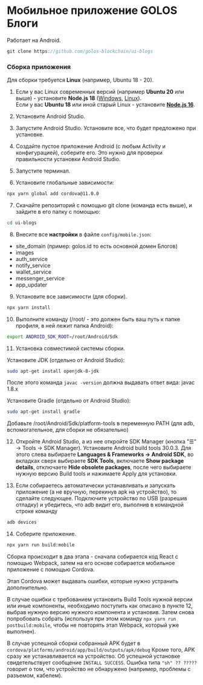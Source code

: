 # Мобильное приложение GOLOS Блоги

Работает на Android.

```js
git clone https://github.com/golos-blockchain/ui-blogs
```

### Сборка приложения

Для сборки требуется **Linux** (например, Ubuntu 18 - 20).

1. Если у вас Linux современных версий (например **Ubuntu 20** или выше) - установите **Node.js 18** ([Windows](https://nodejs.org/dist/v18.20.5/node-v18.20.5-x64.msi), [Linux](https://github.com/nodesource/distributions/blob/master/README.md)).  
   Если у вас **Ubuntu 18** или иной старый Linux - установите **[Node.js 16](https://github.com/nodesource/distributions/blob/master/OLD_README.md#using-ubuntu-3)**.  

2. Установите Android Studio. 

3. Запустите Android Studio. Установите все, что будет предложено при установке.

4. Создайте пустое приложение Android (с любым Activity и конфигурацией), соберите его. Это нужно для проверки правильности установки Android Studio.

5. Запустите терминал.

6. Установите глобальные зависимости:
```sh
npx yarn global add cordova@11.0.0
```

7. Скачайте репозиторий с помощью git clone (команда есть выше), и зайдите в его папку с помощью:
```sh
cd ui-blogs
```

8. Внесите все **настройки** в файле `config/mobile.json`:

- site_domain (пример: golos.id то есть основной домен Блогов)
- images
- auth_service
- notify_service
- wallet_service
- messenger_service
- app_updater

9. Установите все зависимости (для сборки).

```sh
npx yarn install
```

10. Выполните команду (/root/ - это должен быть ваш путь к папке профиля, в ней лежит папка Android):
```sh
export ANDROID_SDK_ROOT=/root/Android/Sdk
```

11. Установка совместимой системы сборки.

Установите JDK (отдельно от Android Studio):
```sh
sudo apt-get install openjdk-8-jdk
```
После этого команда `javac -version` должна выдавать ответ вида: javac 1.8.x

Установите Gradle (отдельно от Android Studio):
```sh
sudo apt-get install gradle
```

Добавьте /root/Android/Sdk/platform-tools в переменную PATH (для adb, вспомогательное, для сборки не обязательно)

12. Откройте Android Studio, а из нее откройте SDK Manager (кнопка "☰" -> Tools -> SDK Manager). Установите Android build tools 30.0.3.
    Для этого слева выбираете **Languages & Frameworks -> Android SDK**, во вкладках сверх выбираете **SDK Tools**, включаете **Show package details**, отключаете **Hide obsolete packages**, после чего выбираете нужную версию Build tools и нажимаете Apply для установки.

13. Если собираетесь автоматически устанавливать и запускать приложение (а не вручную, перекинув apk на устройство), то сделайте следующее. Подключите устройство по USB (разрешив отладку) и убедитесь, что adb видит его, выполнив в командной строке команду
```sh
adb devices
```

14. Соберите приложение.

```sh
npx yarn run build:mobile
```
Сборка происходит в два этапа - сначала собирается код React с помощью Webpack, затем на его основе собирается мобильное приложение с помощью Cordova.  

Этап Cordova может выдавать ошибки, которые нужно устранить дополнительно.

В случае ошибки с требованием установить Build Tools нужной версии или иные компоненты, необходимо поступить как описано в пункте 12, выбрав нужную версию нужного компонента и установив. Затем снова попробовать собрать (используя при этом команду `npx yarn run postbuild:mobile`, чтобы не повторять этап Webpack, который уже выполнен).

В случае успешной сборки собранный APK будет в `cordova/platforms/android/app/build/outputs/apk/debug`
Кроме того, APK сразу же устанавливается на устройство. Об успешной установке свидетельствует сообщение `INSTALL SUCCESS`. Ошибка типа `"sh" ?? ?????` говорит о том, что устройство не обнаружено (например, проблемы с разъемом, кабелем).
